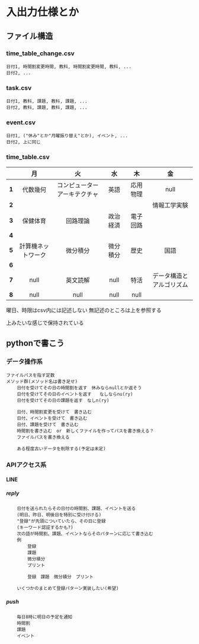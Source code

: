 # 入出力仕様とか

## ファイル構造
### time_table_change.csv
	日付1, 時間割変更時間, 教科, 時間割変更時間, 教科, ...
	日付2, ...

### task.csv
	日付1, 教科, 課題, 教科, 課題, ...
	日付2, 教科, 課題, 教科, 課題, ...

### event.csv
	日付1, ("休み"とか"月曜振り替え"とか), イベント, ...
	日付2, 上に同じ

### time_table.csv
||月|火|水|木|金|
|:-:|:-:|:-:|:-:|:-:|:-:|
|**1**|代数幾何|コンピューターアーキテクチャ|英語|応用物理|null|
|**2**|||||情報工学実験|
|**3**|保健体育|回路理論|政治経済|電子回路||
|**4**||||||
|**5**|計算機ネットワーク|微分積分|微分積分|歴史|国語|
|**6**||||||
|**7**|null|英文読解|null|特活|データ構造とアルゴリズム|
|**8**|null|null|null|null|||
曜日、時限はcsv内には記述しない
無記述のところは上を参照する

上みたいな感じで保持されている


## pythonで書こう
### データ操作系
	ファイルパスを指す定数
	メソッド群(メソッド名は書き足せ)
		日付を受けてその日の時間割を返す　休みならnullとか返そう
		日付を受けてその日のイベントを返す	なしならnu(ry)
		日付を受けてその日の課題を返す　なしn(ry)

		日付、時間割変更を受けて　書き込む
		日付、イベントを受けて　書き込む
		日付、課題を受けて　書き込む
		時間割を書き込む　or　新しくファイルを作ってパスを書き換える？
		ファイルパスを書き換える

		ある程度古いデータを削除する(予定は未定)


### APIアクセス系
#### LINE
##### reply
		日付を送られたらその日付の時間割、課題、イベントを送る
		(明日、昨日、明後日を特別に受け付ける)
		"登録"が先頭についていたら、その日に登録
		(キーワード認証するかも?)
		次の語が時間割、課題、イベントならそのパターンに応じて書き込む
		例
			登録
			課題
			微分積分
			プリント

			登録　課題　微分積分　プリント

		いくつかのまとめて登録パターン実装したい(希望)


##### push
		毎日8時に明日の予定を通知
		時間割
		課題
		イベント
